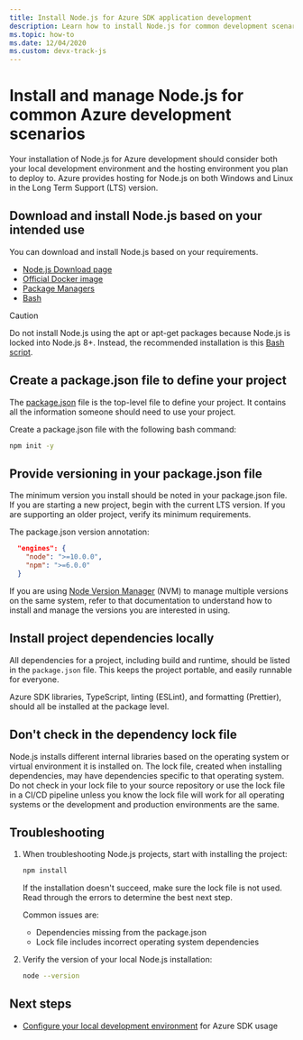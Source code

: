 ```yaml
---
title: Install Node.js for Azure SDK application development
description: Learn how to install Node.js for common development scenarios with Azure.
ms.topic: how-to
ms.date: 12/04/2020
ms.custom: devx-track-js
---
```


# Install and manage Node.js for common Azure development scenarios

Your installation of Node.js for Azure development should consider both your local development environment and the hosting environment you plan to deploy to. 
Azure provides hosting for Node.js on both Windows and Linux in the Long Term Support (LTS) version. 

## Download and install Node.js based on your intended use

You can download and install Node.js based on your requirements.
 
* [Node.js Download page](https://nodejs.org/en/download/) 
* [Official Docker image](https://hub.docker.com/_/node/)
* [Package Managers](https://nodejs.org/en/download/package-manager/)
* [Bash](https://github.com/nodesource/distributions/blob/master/README.md#debinstall) 

> [!CAUTION] 
> Do not install Node.js using the apt or apt-get packages because Node.js is locked into Node.js 8+. Instead, the recommended installation is this [Bash script](https://github.com/nodesource/distributions/blob/master/README.md#debinstall). 

## Create a package.json file to define your project

The [package.json](https://docs.npmjs.com/cli/v6/configuring-npm/package-json) file is the top-level file to define your project. It contains all the information someone should need to use your project. 

Create a package.json file with the following bash command:

```bash
npm init -y
```

## Provide versioning in your package.json file

The minimum version you install should be noted in your package.json file. If you are starting a new project, begin with the current LTS version. If you are supporting an older project, verify its minimum requirements. 

The package.json version annotation:

```json
  "engines": {
    "node": ">=10.0.0",
    "npm": ">=6.0.0"
  }
```

If you are using [Node Version Manager](https://github.com/nvm-sh/nvm) (NVM) to manage multiple versions on the same system, refer to that documentation to understand how to install and manage the versions you are interested in using. 

## Install project dependencies locally

All dependencies for a project, including build and runtime, should be listed in the `package.json` file. This keeps the project portable, and easily runnable for everyone. 

Azure SDK libraries, TypeScript, linting (ESLint), and formatting (Prettier),  should all be installed at the package level. 

## Don't check in the dependency lock file

Node.js installs different internal libraries based on the operating system or virtual environment it is installed on. The lock file, created when installing dependencies, may have dependencies specific to that operating system. Do not check in your lock file to your source repository or use the lock file in a CI/CD pipeline unless you know the lock file will work for all operating systems or the development and production environments are the same. 

## Troubleshooting

1. When troubleshooting Node.js projects, start with installing the project:

    ```bash
    npm install
    ```

    If the installation doesn't succeed, make sure the lock file is not used. Read through the errors to determine the best next step. 

    Common issues are:
    * Dependencies missing from the package.json
    * Lock file includes incorrect operating system dependencies

1. Verify the version of your local Node.js installation:

    ```bash
    node --version
    ```

## Next steps

* [Configure your local development environment](configure-local-development-environment.md) for Azure SDK usage
